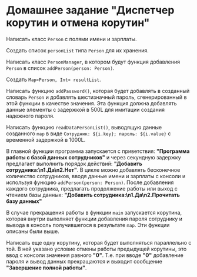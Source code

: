# Домашнее задание "Диспетчер корутин и отмена корутин"

Написать класс `Person` с полями имени и зарплаты.

Создать список `personList` типа `Person` для их хранения.

Написать класс `PersonManager`, в котором будут функция добавления `Person` в список `addPerson(person: Person)`.

Создать `Map<Person, Int> resultList`.

Написать функцию `addPassword()`, которая будет добавлять в созданный словарь `Person` и добавлять шестизначный пароль, сгенерированный в этой функции в качестве значения. Эта функция должна добавлять данные элементы с задержкой в 500L для имитации создания надежного пароля.

Написать функцию `readDataPersonList()`, выводящую данные созданного `map` в виде `Сотрудник: ${i.key}; пароль: ${i.value}` с временной задержкой в 1000L.

В главной функции программа запускается с приветствия: **"Программа работы с базой данных сотрудников"** и через секундную задержку предлагает выполнить порядок действий: **"Добавить сотрудника:\n1.Да\n2.Нет"**. В цикле можно добавлять бесконечное количество сотрудников, вводя данные имени и зарплаты с консоли и используя функцию `addPerson(person: Person)`. После добавления каждого сотрудника, предлагать продолжение работы или выход с чтением базы данных: **"Добавить сотрудника:\n1.Да\n2.Прочитать базу данных"**

В случае прекращения работы в функции `main` запускается корутина, которая внутри выполняет функции добавления пароля сотруднику и вывода в консоль получившегося в результате `map`. Эти функции описаны были выше.

Написать еще одну корутину, которая будет выполняться параллельно с той. В ней указано условие отмены работы предыдущей корутины, это ввод с консоли значения равного **"0"**. Т.е. при вводе **"0"** добавление пароля и вывод данных прекращаются и выходит сообщение **"Завершение полной работы"**.


